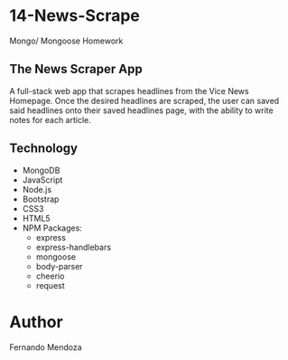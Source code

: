 # 14-News-Scrape
Mongo/ Mongoose Homework
<!-- A problem arose from my computer as it seemed to had moved my files somewhere else, making me believe I had lost my work.  This was followed by my inexperience to which I was commiting to a different github.  By the time I figured it out, I had other deadlines to make. -->
## The News Scraper App
A full-stack web app that scrapes headlines from the Vice News Homepage.  Once the desired headlines are scraped, the user can saved said headlines onto their saved headlines page, with the ability to write notes for each article.  

## Technology

- MongoDB
- JavaScript
- Node.js
- Bootstrap
- CSS3
- HTML5
- NPM Packages: 
    - express
    - express-handlebars
    - mongoose
    - body-parser
    - cheerio
    - request

# Author
Fernando Mendoza
